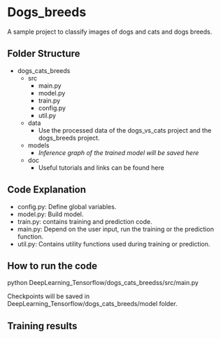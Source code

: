 # Dogs_breeds
A sample project to classify images of dogs and cats and dogs breeds. 

## Folder Structure
- dogs_cats_breeds
  - src
    - main.py
    - model.py
    - train.py
    - config.py
    - util.py
  - data
     - Use the processed data of the dogs_vs_cats project and the dogs_breeds project.
   - models
     - *Inference graph of the trained model will be saved here*
   - doc
     - Useful tutorials and links can be found here

## Code Explanation
- config.py: Define global variables.
- model.py: Build model.
- train.py: contains training and prediction code.
- main.py: Depend on the user input, run the training or the prediction function.
- util.py: Contains utility functions used during training or prediction.

## How to run the code
python DeepLearning_Tensorflow/dogs_cats_breedss/src/main.py 

Checkpoints will be saved in DeepLearning_Tensorflow/dogs_cats_breeds/model folder. 

## Training results
